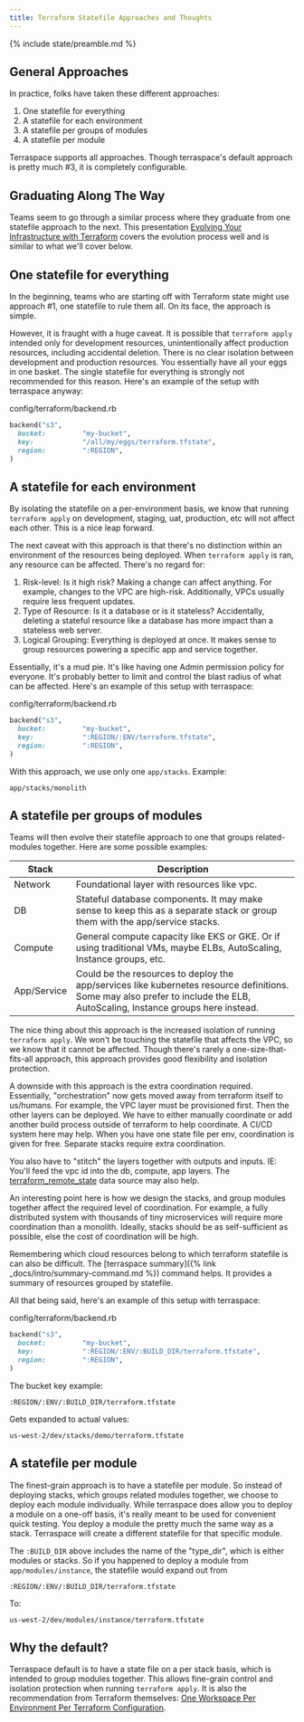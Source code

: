 ```yaml
---
title: Terraform Statefile Approaches and Thoughts
---
```


{% include state/preamble.md %}

## General Approaches

In practice, folks have taken these different approaches:

1. One statefile for everything
2. A statefile for each environment
3. A statefile per groups of modules
4. A statefile per module

Terraspace supports all approaches. Though terraspace's default approach is pretty much #3, it is completely configurable.

## Graduating Along The Way

Teams seem to go through a similar process where they graduate from one statefile approach to the next. This presentation [Evolving Your Infrastructure with Terraform](https://www.youtube.com/watch?v=wgzgVm7Sqlk) covers the evolution process well and is similar to what we'll cover below.

## One statefile for everything

In the beginning, teams who are starting off with Terraform state might use approach #1, one statefile to rule them all. On its face, the approach is simple.

However, it is fraught with a huge caveat. It is possible that `terraform apply` intended only for development resources, unintentionally affect production resources, including accidental deletion.  There is no clear isolation between development and production resources.  You essentially have all your eggs in one basket. The single statefile for everything is strongly not recommended for this reason. Here's an example of the setup with terraspace anyway:

config/terraform/backend.rb

```ruby
backend("s3",
  bucket:         "my-bucket",
  key:            "/all/my/eggs/terraform.tfstate",
  region:         ":REGION",
)
```

## A statefile for each environment

By isolating the statefile on a per-environment basis, we know that running `terraform apply` on development, staging, uat, production, etc will not affect each other. This is a nice leap forward.

The next caveat with this approach is that there's no distinction within an environment of the resources being deployed. When `terraform apply` is ran, any resource can be affected. There's no regard for:

1. Risk-level: Is it high risk? Making a change can affect anything. For example, changes to the VPC are high-risk. Additionally, VPCs usually require less frequent updates.
2. Type of Resource: Is it a database or is it stateless? Accidentally, deleting a stateful resource like a database has more impact than a stateless web server.
3. Logical Grouping: Everything is deployed at once. It makes sense to group resources powering a specific app and service together.

Essentially, it's a mud pie. It's like having one Admin permission policy for everyone. It's probably better to limit and control the blast radius of what can be affected. Here's an example of this setup with terraspace:

config/terraform/backend.rb

```ruby
backend("s3",
  bucket:         "my-bucket",
  key:            ":REGION/:ENV/terraform.tfstate",
  region:         ":REGION",
)
```

With this approach, we use only one `app/stacks`. Example:

    app/stacks/monolith

## A statefile per groups of modules

Teams will then evolve their statefile approach to one that groups related-modules together.  Here are some possible examples:

Stack | Description
--- | ---
Network | Foundational layer with resources like vpc.
DB | Stateful database components. It may make sense to keep this as a separate stack or group them with the app/service stacks.
Compute | General compute capacity like EKS or GKE. Or if using traditional VMs, maybe ELBs, AutoScaling, Instance groups, etc.
App/Service | Could be the resources to deploy the app/services like kubernetes resource definitions. Some may also prefer to include the ELB, AutoScaling, Instance groups here instead.

The nice thing about this approach is the increased isolation of running `terraform apply`. We won't be touching the statefile that affects the VPC, so we know that it cannot be affected. Though there's rarely a one-size-that-fits-all approach, this approach provides good flexibility and isolation protection.

A downside with this approach is the extra coordination required. Essentially, "orchestration" now gets moved away from terraform itself to us/humans. For example, the VPC layer must be provisioned first. Then the other layers can be deployed. We have to either manually coordinate or add another build process outside of terraform to help coordinate. A CI/CD system here may help. When you have one state file per env, coordination is given for free. Separate stacks require extra coordination.

You also have to "stitch" the layers together with outputs and inputs. IE: You'll feed the vpc id into the db, compute, app layers. The [terraform_remote_state](https://www.terraform.io/docs/providers/terraform/d/remote_state.html) data source may also help.

An interesting point here is how we design the stacks, and group modules together affect the required level of coordination. For example, a fully distributed system with thousands of tiny microservices will require more coordination than a monolith. Ideally, stacks should be as self-sufficient as possible, else the cost of coordination will be high.

Remembering which cloud resources belong to which terraform statefile is can also be difficult. The [terraspace summary]({% link _docs/intro/summary-command.md %}) command helps. It provides a summary of resources grouped by statefile.

All that being said, here's an example of this setup with terraspace:

config/terraform/backend.rb

```ruby
backend("s3",
  bucket:         "my-bucket",
  key:            ":REGION/:ENV/:BUILD_DIR/terraform.tfstate",
  region:         ":REGION",
)
```

The bucket key example:

    :REGION/:ENV/:BUILD_DIR/terraform.tfstate

Gets expanded to actual values:

    us-west-2/dev/stacks/demo/terraform.tfstate

## A statefile per module

The finest-grain approach is to have a statefile per module.  So instead of deploying stacks, which groups related modules together, we choose to deploy each module individually.  While terraspace does allow you to deploy a module on a one-off basis, it's really meant to be used for convenient quick testing. You deploy a module the pretty much the same way as a stack. Terraspace will create a different statefile for that specific module.

The `:BUILD_DIR` above includes the name of the "type_dir", which is either modules or stacks.  So if you happened to deploy a module from `app/modules/instance`, the statefile would expand out from

    :REGION/:ENV/:BUILD_DIR/terraform.tfstate

To:

    us-west-2/dev/modules/instance/terraform.tfstate

## Why the default?

Terraspace default is to have a state file on a per stack basis, which is intended to group modules together. This allows fine-grain control and isolation protection when running `terraform apply`. It is also the recommendation from Terraform themselves: [One Workspace Per Environment Per Terraform Configuration](https://www.terraform.io/docs/cloud/guides/recommended-practices/part1.html#one-workspace-per-environment-per-terraform-configuration).
